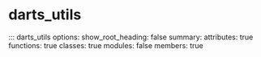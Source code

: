 # <code class='doc-symbol doc-symbol-nav doc-symbol-module'></code>darts_utils


::: darts_utils
    options:
      show_root_heading: false
      summary:
        attributes: true
        functions: true
        classes: true
        modules: false
      members: true
